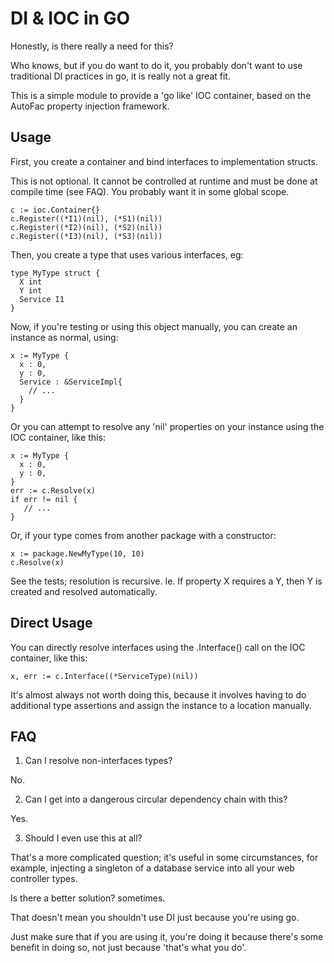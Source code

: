 DI & IOC in GO
==

Honestly, is there really a need for this?

Who knows, but if you do want to do it, you probably don't want to use 
traditional DI practices in go, it is really not a great fit.

This is a simple module to provide a 'go like' IOC container, based on the
AutoFac property injection framework.


Usage
--

First, you create a container and bind interfaces to implementation structs.

This is not optional. It cannot be controlled at runtime and must be done
at compile time (see FAQ). You probably want it in some global scope.

    c := ioc.Container{}
    c.Register((*I1)(nil), (*S1)(nil))
    c.Register((*I2)(nil), (*S2)(nil))
    c.Register((*I3)(nil), (*S3)(nil))

Then, you create a type that uses various interfaces, eg:

    type MyType struct {
      X int
      Y int 
      Service I1
    }

Now, if you're testing or using this object manually, you can create an instance
as normal, using:

    x := MyType {
      x : 0,
      y : 0,
      Service : &ServiceImpl{ 
        // ... 
      }
    }

Or you can attempt to resolve any 'nil' properties on your instance using the IOC 
container, like this:

    x := MyType {
      x : 0,
      y : 0,
    }
    err := c.Resolve(x)
    if err != nil {
       // ...
    }

Or, if your type comes from another package with a constructor:

    x := package.NewMyType(10, 10)
    c.Resolve(x)

See the tests; resolution is recursive. Ie. If property X requires a Y, then Y is 
created and resolved automatically.


Direct Usage
--

You can directly resolve interfaces using the .Interface() call on the IOC container,
like this:

    x, err := c.Interface((*ServiceType)(nil))

It's almost always not worth doing this, because it involves having to do additional
type assertions and assign the instance to a location manually.


FAQ
--

1) Can I resolve non-interfaces types?

No.

2) Can I get into a dangerous circular dependency chain with this?

Yes. 

3) Should I even use this at all?

That's a more complicated question; it's useful in some circumstances, for example,
injecting a singleton of a database service into all your web controller types.

Is there a better solution? sometimes. 

That doesn't mean you shouldn't use DI just because you're using go.

Just make sure that if you are using it, you're doing it because there's some
benefit in doing so, not just because 'that's what you do'.
